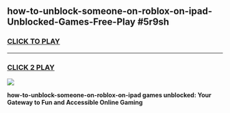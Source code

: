 
## how-to-unblock-someone-on-roblox-on-ipad-Unblocked-Games-Free-Play #5r9sh
<h3>
<a href="https://us.freeplayer.one?title=how-to-unblock-someone-on-roblox-on-ipad&ref=9M">CLICK TO PLAY</a></h3>
<hr>

<h3>
<a href="https://us.freeplayer.one?title=how-to-unblock-someone-on-roblox-on-ipad&ref=9M">CLICK 2 PLAY</a>
  
</h3>

<a href="https://us.freeplayer.one?title=how-to-unblock-someone-on-roblox-on-ipad&ref=9M"><img src="https://clearcache.store/games.png"></a>


**how-to-unblock-someone-on-roblox-on-ipad games unblocked: Your Gateway to Fun and Accessible Online Gaming**
